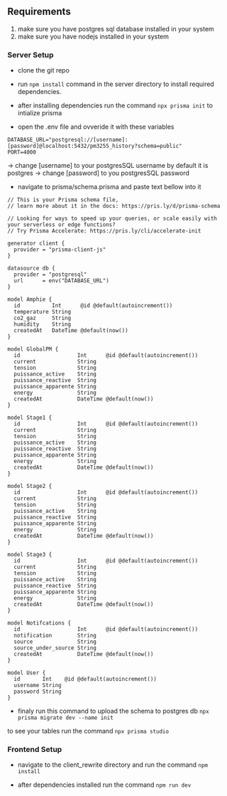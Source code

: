 ## Requirements

1. make sure you have postgres sql database installed in your system
2. make sure you have nodejs installed in your system

### Server Setup

- clone the git repo
- run `npm install` command in the server directory to install required dependencies.

- after installing dependencies run the command
  `npx prisma init` to intialize prisma

- open the .env file and ovveride it with these variables

```
DATABASE_URL="postgresql://[username]:[password]@localhost:5432/pm3255_history?schema=public"
PORT=4000
```

-> change [username] to your postgresSQL username by default it is postgres
-> change [password] to you postgresSQL password

- navigate to prisma/schema.prisma and paste text bellow into it

```
// This is your Prisma schema file,
// learn more about it in the docs: https://pris.ly/d/prisma-schema

// Looking for ways to speed up your queries, or scale easily with your serverless or edge functions?
// Try Prisma Accelerate: https://pris.ly/cli/accelerate-init

generator client {
  provider = "prisma-client-js"
}

datasource db {
  provider = "postgresql"
  url      = env("DATABASE_URL")
}

model Amphie {
  id          Int      @id @default(autoincrement())
  temperature String
  co2_gaz     String
  humidity    String
  createdAt   DateTime @default(now())
}

model GlobalPM {
  id                  Int      @id @default(autoincrement())
  current             String
  tension             String
  puissance_active    String
  puissance_reactive  String
  puissance_apparente String
  energy              String
  createdAt           DateTime @default(now())
}

model Stage1 {
  id                  Int      @id @default(autoincrement())
  current             String
  tension             String
  puissance_active    String
  puissance_reactive  String
  puissance_apparente String
  energy              String
  createdAt           DateTime @default(now())
}

model Stage2 {
  id                  Int      @id @default(autoincrement())
  current             String
  tension             String
  puissance_active    String
  puissance_reactive  String
  puissance_apparente String
  energy              String
  createdAt           DateTime @default(now())
}

model Stage3 {
  id                  Int      @id @default(autoincrement())
  current             String
  tension             String
  puissance_active    String
  puissance_reactive  String
  puissance_apparente String
  energy              String
  createdAt           DateTime @default(now())
}

model Notifcations {
  id                  Int      @id @default(autoincrement())
  notification        String
  source              String
  source_under_source String
  createdAt           DateTime @default(now())
}

model User {
  id       Int    @id @default(autoincrement())
  username String
  password String
}

```

- finaly run this command to upload the schema to postgres db
  `npx prisma migrate dev --name init`

to see your tables run the command `npx prisma studio`

### Frontend Setup

- navigate to the client_rewrite directory and run the command `npm install`

- after dependencies installed run the command `npm run dev`
